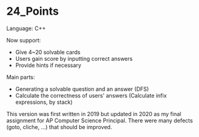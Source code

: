 # 24_Points

Language: C++

Now support: 
- Give 4~20 solvable cards
- Users gain score by inputting correct answers
- Provide hints if necessary

Main parts:
- Generating a solvable question and an answer (DFS)
- Calculate the correctness of users' answers (Calculate infix expressions, by stack)

This version was first written in 2019 but updated in 2020 as my final assignment for AP Computer Science Principal. There were many defects (goto, cliche, ...) that should be improved. 

